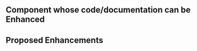 Component whose code/documentation can be Enhanced
---
<!-- Select one out of code/documentation and delete the another one -->


Proposed Enhancements
---
